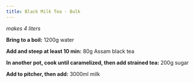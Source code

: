 ```yaml
---
title: Black Milk Tea - Bulk
---
```

*makes 4 liters*

**Bring to a boil:**
1200g water

**Add and steep at least 10 min:**
80g Assam black tea

**In another pot, cook until caramelized, then add strained tea:**
200g sugar

**Add to pitcher, then add:**
3000ml milk